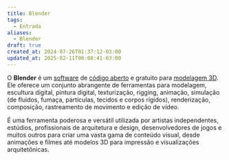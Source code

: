 ```yaml
---
title: Blender
tags:
  - Entrada
aliases:
  - Blender
draft: true
created_at: 2024-07-26T01:37:12-03:00
updated_at: 2025-02-11T00:08:41-03:00
---
```


O **Blender** é um [software](../atomo/Software.md) de [código aberto](../atomo/Open_Source.md) e gratuito para [modelagem 3D](../atomo/Modelagem_3D.md). Ele oferece um conjunto abrangente de ferramentas para modelagem, escultura digital, pintura digital, texturização, rigging, animação, simulação (de fluidos, fumaça, partículas, tecidos e corpos rígidos), renderização, composição, rastreamento de movimento e edição de vídeo.

É uma ferramenta poderosa e versátil utilizada por artistas independentes, estúdios, profissionais de arquitetura e design, desenvolvedores de jogos e muitos outros para criar uma vasta gama de conteúdo visual, desde animações e filmes até modelos 3D para impressão e visualizações arquitetônicas.